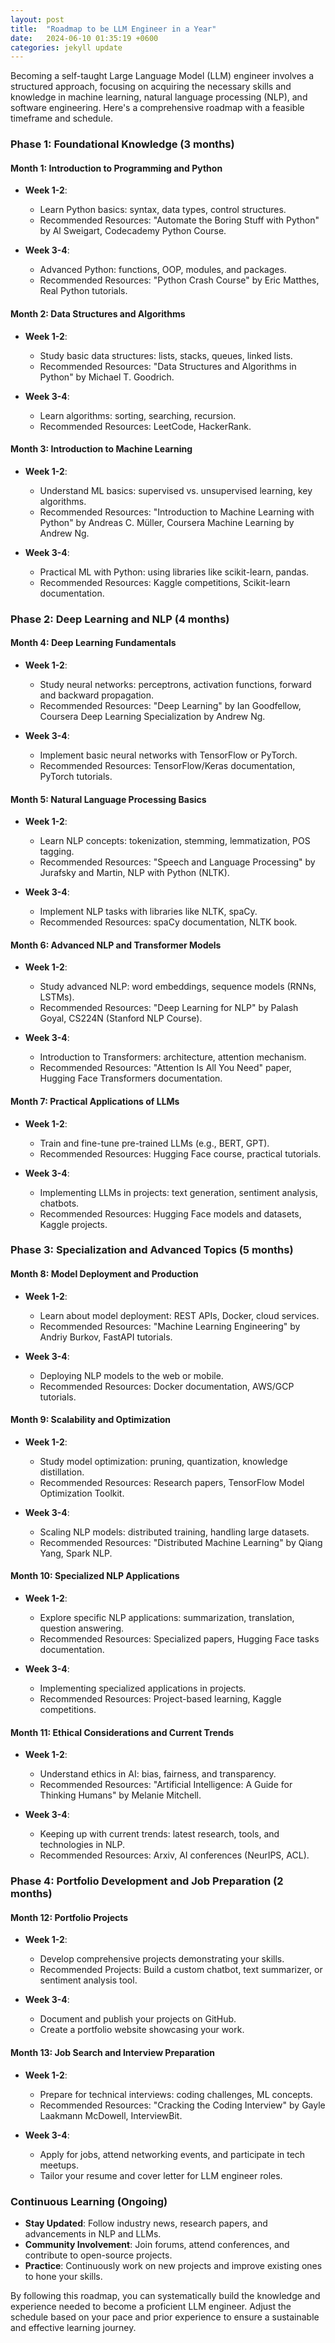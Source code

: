 ```yaml
---
layout: post
title:  "Roadmap to be LLM Engineer in a Year"
date:   2024-06-10 01:35:19 +0600
categories: jekyll update
---
```

Becoming a self-taught Large Language Model (LLM) engineer involves a structured approach, focusing on acquiring the necessary skills and knowledge in machine learning, natural language processing (NLP), and software engineering. Here's a comprehensive roadmap with a feasible timeframe and schedule.

### Phase 1: Foundational Knowledge (3 months)

#### Month 1: Introduction to Programming and Python

- **Week 1-2**:
  - Learn Python basics: syntax, data types, control structures.
  - Recommended Resources: "Automate the Boring Stuff with Python" by Al Sweigart, Codecademy Python Course.
  
- **Week 3-4**:
  - Advanced Python: functions, OOP, modules, and packages.
  - Recommended Resources: "Python Crash Course" by Eric Matthes, Real Python tutorials.

#### Month 2: Data Structures and Algorithms

- **Week 1-2**:
  - Study basic data structures: lists, stacks, queues, linked lists.
  - Recommended Resources: "Data Structures and Algorithms in Python" by Michael T. Goodrich.
  
- **Week 3-4**:
  - Learn algorithms: sorting, searching, recursion.
  - Recommended Resources: LeetCode, HackerRank.

#### Month 3: Introduction to Machine Learning

- **Week 1-2**:
  - Understand ML basics: supervised vs. unsupervised learning, key algorithms.
  - Recommended Resources: "Introduction to Machine Learning with Python" by Andreas C. Müller, Coursera Machine Learning by Andrew Ng.
  
- **Week 3-4**:
  - Practical ML with Python: using libraries like scikit-learn, pandas.
  - Recommended Resources: Kaggle competitions, Scikit-learn documentation.

### Phase 2: Deep Learning and NLP (4 months)

#### Month 4: Deep Learning Fundamentals

- **Week 1-2**:
  - Study neural networks: perceptrons, activation functions, forward and backward propagation.
  - Recommended Resources: "Deep Learning" by Ian Goodfellow, Coursera Deep Learning Specialization by Andrew Ng.
  
- **Week 3-4**:
  - Implement basic neural networks with TensorFlow or PyTorch.
  - Recommended Resources: TensorFlow/Keras documentation, PyTorch tutorials.

#### Month 5: Natural Language Processing Basics

- **Week 1-2**:
  - Learn NLP concepts: tokenization, stemming, lemmatization, POS tagging.
  - Recommended Resources: "Speech and Language Processing" by Jurafsky and Martin, NLP with Python (NLTK).
  
- **Week 3-4**:
  - Implement NLP tasks with libraries like NLTK, spaCy.
  - Recommended Resources: spaCy documentation, NLTK book.

#### Month 6: Advanced NLP and Transformer Models

- **Week 1-2**:
  - Study advanced NLP: word embeddings, sequence models (RNNs, LSTMs).
  - Recommended Resources: "Deep Learning for NLP" by Palash Goyal, CS224N (Stanford NLP Course).
  
- **Week 3-4**:
  - Introduction to Transformers: architecture, attention mechanism.
  - Recommended Resources: "Attention Is All You Need" paper, Hugging Face Transformers documentation.

#### Month 7: Practical Applications of LLMs

- **Week 1-2**:
  - Train and fine-tune pre-trained LLMs (e.g., BERT, GPT).
  - Recommended Resources: Hugging Face course, practical tutorials.
  
- **Week 3-4**:
  - Implementing LLMs in projects: text generation, sentiment analysis, chatbots.
  - Recommended Resources: Hugging Face models and datasets, Kaggle projects.

### Phase 3: Specialization and Advanced Topics (5 months)

#### Month 8: Model Deployment and Production

- **Week 1-2**:
  - Learn about model deployment: REST APIs, Docker, cloud services.
  - Recommended Resources: "Machine Learning Engineering" by Andriy Burkov, FastAPI tutorials.
  
- **Week 3-4**:
  - Deploying NLP models to the web or mobile.
  - Recommended Resources: Docker documentation, AWS/GCP tutorials.

#### Month 9: Scalability and Optimization

- **Week 1-2**:
  - Study model optimization: pruning, quantization, knowledge distillation.
  - Recommended Resources: Research papers, TensorFlow Model Optimization Toolkit.
  
- **Week 3-4**:
  - Scaling NLP models: distributed training, handling large datasets.
  - Recommended Resources: "Distributed Machine Learning" by Qiang Yang, Spark NLP.

#### Month 10: Specialized NLP Applications

- **Week 1-2**:
  - Explore specific NLP applications: summarization, translation, question answering.
  - Recommended Resources: Specialized papers, Hugging Face tasks documentation.
  
- **Week 3-4**:
  - Implementing specialized applications in projects.
  - Recommended Resources: Project-based learning, Kaggle competitions.

#### Month 11: Ethical Considerations and Current Trends

- **Week 1-2**:
  - Understand ethics in AI: bias, fairness, and transparency.
  - Recommended Resources: "Artificial Intelligence: A Guide for Thinking Humans" by Melanie Mitchell.
  
- **Week 3-4**:
  - Keeping up with current trends: latest research, tools, and technologies in NLP.
  - Recommended Resources: Arxiv, AI conferences (NeurIPS, ACL).

### Phase 4: Portfolio Development and Job Preparation (2 months)

#### Month 12: Portfolio Projects

- **Week 1-2**:
  - Develop comprehensive projects demonstrating your skills.
  - Recommended Projects: Build a custom chatbot, text summarizer, or sentiment analysis tool.
  
- **Week 3-4**:
  - Document and publish your projects on GitHub.
  - Create a portfolio website showcasing your work.

#### Month 13: Job Search and Interview Preparation

- **Week 1-2**:
  - Prepare for technical interviews: coding challenges, ML concepts.
  - Recommended Resources: "Cracking the Coding Interview" by Gayle Laakmann McDowell, InterviewBit.
  
- **Week 3-4**:
  - Apply for jobs, attend networking events, and participate in tech meetups.
  - Tailor your resume and cover letter for LLM engineer roles.

### Continuous Learning (Ongoing)

- **Stay Updated**: Follow industry news, research papers, and advancements in NLP and LLMs.
- **Community Involvement**: Join forums, attend conferences, and contribute to open-source projects.
- **Practice**: Continuously work on new projects and improve existing ones to hone your skills.

By following this roadmap, you can systematically build the knowledge and experience needed to become a proficient LLM engineer. Adjust the schedule based on your pace and prior experience to ensure a sustainable and effective learning journey.
